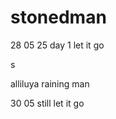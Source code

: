 


    
 # stonedman
28 05 25 day 1
let it go

s 

alliluya 
raining man
     
  
30 05 
still let it go 
